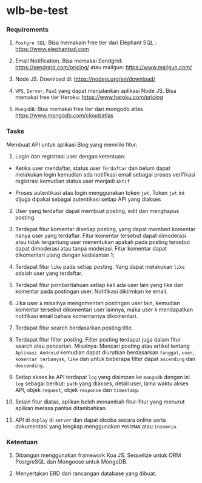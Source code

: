 # wlb-be-test

### Requirements

1. `Postgre SQL`: Bisa memakain free tier dari Elephant SQL : https://www.elephantsql.com

2. Email Notification. Bisa memakai Sendgrid: https://sendgrid.com/pricing/ atau mailgun: https://www.mailgun.com/

3. Node JS. Download di: https://nodejs.org/en/download/

4. `VPS`, `Server`, `PaaS` yang dapat menjalankan aplikasi Node JS. Bisa memakai free tier Heroku: https://www.heroku.com/pricing

5. `MongoDB`: Bisa memakai free tier dari mongodb atlas https://www.mongodb.com/cloud/atlas

### Tasks

Membuat API untuk aplikasi Blog yang memiliki fitur:

1. Login dan registrasi user dengan ketentuan:

  * Ketika user mendaftar, status user `Terdaftar` dan belum dapat melakukan login kemudian ada notifikasi email sebagai proses verifikasi registrasi kemudian status user menjadi `Aktif`
  
  * Proses autentikasi atau login menggunakan token `jwt`. Token `jwt` ini dijuga dipakai sebagai autentikasi setiap API yang diakses
  
2. User yang terdaftar dapat membuat posting, edit dan menghapus posting.

3. Terdapat fitur komentar disetiap posting, yang dapat memberi komentar hanya user yang terdaftar. Fitur komentar tersebut dapat dimoderasi atau tidak tergantung user menentukan apakah pada posting tersebut dapat dimoderasi atau tanpa moderasi. Fitur komentar dapat dikomentari ulang dengan kedalaman 1;

4. Terdapat fitur `like` pada setiap posting. Yang dapat melakukan `like` adalah user yang terdaftar.

5. Terdapat fitur pemberitahuan setiap kali ada user lain yang like dan komentar pada postingan user. Notifikasi dikirmkan ke email.

6. Jika user `A` misalnya mengomentari postingan user lain, kemudian komentar tersebut dikomentari user lainnya, maka user `A` mendapatkan notifikasi email bahwa komentarnya dikomentari. 

6. Terdapat fitur search berdasarkan posting title.

7. Terdapat fitur filter posting. Filter posting terdapat juga dalam fitur search atau pencarian. Misalnya: Mencari posting atau artikel tentang `Aplikasi Android` kemudian dapat diurutkan berdasarkan `tanggal`, `user`, `komentar terbanyak`, `like` dan untuk beberapa filter dapat `ascending` dan `descending`.

8. Setiap akses ke API terdapat `log` yang disimpan ke `mongodb` dengan isi `log` sebagai berikut: `path` yang diakses, detail user, lama waktu akses API, objek `request`, objek `response` dan `timestamp`.

9. Selain fitur diatas, aplikan boleh menambah fitur-fitur yang menurut aplikan merasa pantas ditambahkan.

10. API di `deploy` di `server` dan dapat dicoba secara online serta dokumentasi yang lengkap menggunakan `POSTMAN` atau `Insomnia`.


### Ketentuan

1. Dibangun menggunakan framework Koa JS. Sequelize untuk ORM PostgreSQL dan Mongoose untuk MongoDB.

2. Menyertakan ERD dari rancangan database yang dibuat.


